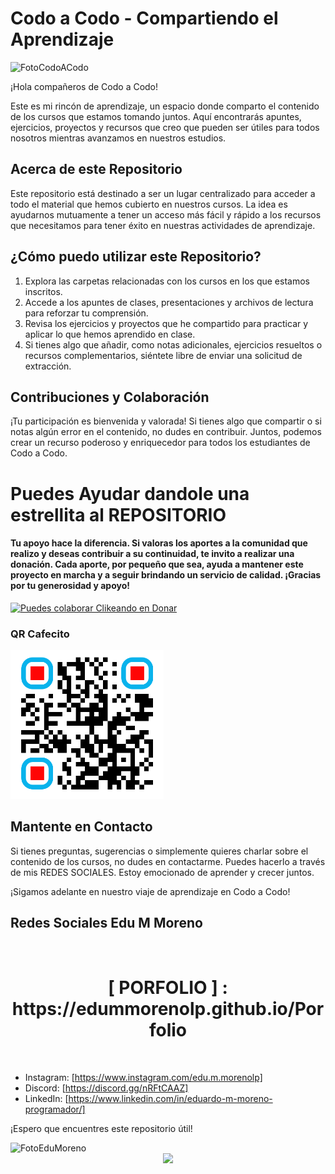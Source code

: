 # Codo a Codo - Compartiendo el Aprendizaje

<img src="https://aulasvirtuales.bue.edu.ar/pluginfile.php/1/theme_academiaba38/logo/1691244139/logo%20OK.png" alt="FotoCodoACodo" width="500">

¡Hola compañeros de Codo a Codo!

Este es mi rincón de aprendizaje, un espacio donde comparto el contenido de los cursos que estamos tomando juntos. Aquí encontrarás apuntes, ejercicios, proyectos y recursos que creo que pueden ser útiles para todos nosotros mientras avanzamos en nuestros estudios.

## Acerca de este Repositorio

Este repositorio está destinado a ser un lugar centralizado para acceder a todo el material que hemos cubierto en nuestros cursos. La idea es ayudarnos mutuamente a tener un acceso más fácil y rápido a los recursos que necesitamos para tener éxito en nuestras actividades de aprendizaje.

## ¿Cómo puedo utilizar este Repositorio?

1. Explora las carpetas relacionadas con los cursos en los que estamos inscritos.
2. Accede a los apuntes de clases, presentaciones y archivos de lectura para reforzar tu comprensión.
3. Revisa los ejercicios y proyectos que he compartido para practicar y aplicar lo que hemos aprendido en clase.
4. Si tienes algo que añadir, como notas adicionales, ejercicios resueltos o recursos complementarios, siéntete libre de enviar una solicitud de extracción.

## Contribuciones y Colaboración

¡Tu participación es bienvenida y valorada! Si tienes algo que compartir o si notas algún error en el contenido, no dudes en contribuir. Juntos, podemos crear un recurso poderoso y enriquecedor para todos los estudiantes de Codo a Codo.

# Puedes Ayudar dandole una estrellita al REPOSITORIO

#### Tu apoyo hace la diferencia. Si valoras los aportes a la comunidad que realizo y deseas contribuir a su continuidad, te invito a realizar una donación. Cada aporte, por pequeño que sea, ayuda a mantener este proyecto en marcha y a seguir brindando un servicio de calidad. ¡Gracias por tu generosidad y apoyo!

[![Puedes colaborar Clikeando en Donar](https://img.shields.io/badge/Clikeando%20aqui%20puedes%20colaborar%20-Donar-blue)](https://www.mercadopago.com.ar/subscriptions/checkout?preapproval_plan_id=2c9380848810689e018813682e960130)
### QR Cafecito 

<img src="./QRCafecitoSolo.png" alt="QR Cafecito" style="object-fit: contain;"  />
<br/> 

## Mantente en Contacto

Si tienes preguntas, sugerencias o simplemente quieres charlar sobre el contenido de los cursos, no dudes en contactarme. Puedes hacerlo a través de mis REDES SOCIALES. Estoy emocionado de aprender y crecer juntos.

¡Sigamos adelante en nuestro viaje de aprendizaje en Codo a Codo!

## Redes Sociales Edu M Moreno

<br clear="both">
<div align="center" >
  <h1> [ PORFOLIO ] : https://edummorenolp.github.io/Porfolio </h1>
  </div>
  
<br/>

- Instagram: [https://www.instagram.com/edu.m.morenolp]
- Discord: [https://discord.gg/nRFtCAAZ]
- LinkedIn: [https://www.linkedin.com/in/eduardo-m-moreno-programador/]

¡Espero que encuentres este repositorio útil!

<img src="https://avatars.githubusercontent.com/u/126937215?v=4" alt="FotoEduMoreno" width="300">

<div align="center">
  <img src="https://profile-counter.glitch.me/CodoACodo/count.svg?"  />
</div>
